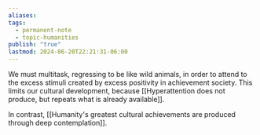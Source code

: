 ```yaml
---
aliases: 
tags:
  - permanent-note
  - topic-humanities
publish: "true"
lastmod: 2024-06-20T22:21:31-06:00
---
```

We must multitask, regressing to be like wild animals, in order to attend to the excess stimuli created by excess positivity in achievement society. This limits our cultural development, because [[Hyperattention does not produce, but repeats what is already available]].

In contrast, [[Humanity's greatest cultural achievements are produced through deep contemplation]].